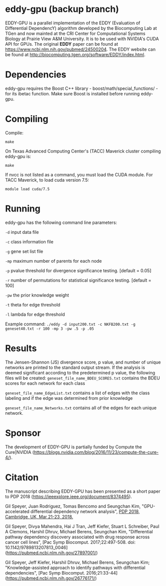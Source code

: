 # eddy-gpu (backup branch)
EDDY-GPU is a parallel implementation  of the EDDY (Evaluation of Differential DependencY) algorithm developed by the Biocomputing Lab at TGen and now mainted at the CRI Center for Computational Systems Biology at Prairie View A&M University. It is to be used with NVIDIA's CUDA API for GPUs. The original **EDDY** paper can be found at https://www.ncbi.nlm.nih.gov/pubmed/24500204. The EDDY website can be found at http://biocomputing.tgen.org/software/EDDY/index.html.  

# Dependencies
eddy-gpu requires the Boost C++ library - boost/math/special_functions/ - for its ibetac function. Make sure Boost is installed before running eddy-gpu.

# Compiling
Compile:

```make```

On Texas Advanced Computing Center's (TACC) Maverick cluster compiling eddy-gpu is:

```make```

If nvcc is not listed as a command, you must load the CUDA module. For TACC Maverick, to load cuda version 7.5:

```module load cuda/7.5```

# Running
eddy-gpu has the following command line parameters:

```-d``` input data file

```-c``` class information file

```-g``` gene set list file

```-mp``` maximum number of parents for each node

```-p``` pvalue threshold for divergence significance testing. [default = 0.05]

```-r``` number of permutations for statistical significance testing. [default = 100]

```-pw``` the prior knowledge weight

```-t``` theta for edge threshold

```-l``` lambda for edge threshold

Example command:
```./eddy -d input200.txt -c NKFB200.txt -g geneset40.txt -r 100 -mp 3 -pw .5 -p .05```

# Results
The Jensen-Shannon (JS) divergence score, p value, and number of unique networks are printed to the standard output stream.
If the analysis is deemed significant according to the predetermined p value, the following files will be created:
```geneset_file_name_BDEU_SCORES.txt``` contains the BDEU scores for each network for each class

```geneset_file_name_EdgeList.txt``` contains a list of edges with the class labeling and if the edge was determined from prior knowledge

```geneset_file_name_Networks.txt``` contains all of the edges for each unique network.

# Sponsor
The development of EDDY-GPU is partially funded by Compute the Cure|NVIDIA (https://blogs.nvidia.com/blog/2016/11/23/compute-the-cure-4/).

# Citation 
The manuscript describing EDDY-GPU has been presented as a short paper to PDP 2018 (https://ieeexplore.ieee.org/document/8374495).

Gil Speyer, Juan Rodriguez, Tomas Bencomo and Seungchan Kim, "GPU-accelerated differential dependency network analysis", [PDP 2018, Cambridge, UK, Mar 21-23, 2018.](https://ieeexplore.ieee.org/document/8374495)

Gil Speyer, Divya Mahendra, Hai J Tran, Jeff Kiefer, Stuart L Schreiber, Paul A Clemons, Harshil Dhruv, Michael Berens, Seungchan Kim, "Differential pathway dependency discovery associated with drug response across cancer cell lines", [Pac Symp Biocomput. 2017;22:497-508.  doi: 10.1142/9789813207813_0046] (https://pubmed.ncbi.nlm.nih.gov/27897001/)

Gil Speyer, Jeff Kiefer, Harshil Dhruv, Michael Berens, Seungchan Kim; "Knowledge-assisted approach to identify pathways with differential dependencies", [Pac Symp Biocomput. 2016;21:33-44] (https://pubmed.ncbi.nlm.nih.gov/26776171/)

